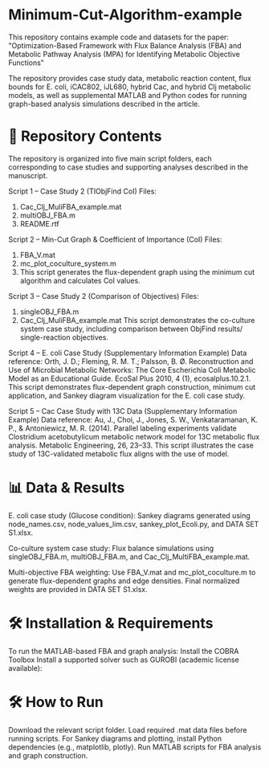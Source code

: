# Minimum-Cut-Algorithm-example
This repository contains example code and datasets for the paper: "Optimization-Based Framework with Flux Balance Analysis (FBA) and Metabolic Pathway Analysis (MPA) for Identifying Metabolic Objective Functions"

The repository provides case study data, metabolic reaction content, flux bounds for E. coli, iCAC802, iJL680, hybrid Cac, and hybrid Clj metabolic models, as well as supplemental MATLAB and Python codes for running graph-based analysis simulations described in the article.

# 📂 Repository Contents
The repository is organized into five main script folders, each corresponding to case studies and supporting analyses described in the manuscript.

Script 1 – Case Study 2 (TIObjFind CoI)
Files:
1. Cac_Clj_MuliFBA_example.mat
2. multiOBJ_FBA.m
3. README.rtf

Script 2 – Min-Cut Graph & Coefficient of Importance (CoI)
Files:
1. FBA_V.mat
2. mc_plot_coculture_system.m
3. This script generates the flux-dependent graph using the minimum cut algorithm and calculates CoI values.

Script 3 – Case Study 2 (Comparison of Objectives)
Files:
1. singleOBJ_FBA.m
2. Cac_Clj_MuliFBA_example.mat
This script demonstrates the co-culture system case study, including comparison between ObjFind results/ single-reaction objectives.

Script 4 – E. coli Case Study (Supplementary Information Example)
Data reference: Orth, J. D.; Fleming, R. M. T.; Palsson, B. Ø. Reconstruction and Use of Microbial Metabolic Networks: The Core Escherichia Coli Metabolic Model as an Educational Guide. EcoSal Plus 2010, 4 (1), ecosalplus.10.2.1.
This script demonstrates flux-dependent graph construction, minimum cut application, and Sankey diagram visualization for the E. coli case study.

Script 5 – Cac Case Study with 13C Data (Supplementary Information Example)
Data reference: Au, J., Choi, J., Jones, S. W., Venkataramanan, K. P., & Antoniewicz, M. R. (2014). Parallel labeling experiments validate Clostridium acetobutylicum metabolic network model for 13C metabolic flux analysis. Metabolic Engineering, 26, 23–33.
This script illustrates the case study of 13C-validated metabolic flux aligns with the use of model.

# 📊 Data & Results
E. coli case study (Glucose condition):
Sankey diagrams generated using
node_names.csv, node_values_lim.csv, sankey_plot_Ecoli.py, and DATA SET S1.xlsx.

Co-culture system case study:
Flux balance simulations using
singleOBJ_FBA.m, multiOBJ_FBA.m, and Cac_Clj_MultiFBA_example.mat.

Multi-objective FBA weighting:
Use FBA_V.mat and mc_plot_coculture.m to generate flux-dependent graphs and edge densities.
Final normalized weights are provided in DATA SET S1.xlsx.

# 🛠️ Installation & Requirements
To run the MATLAB-based FBA and graph analysis:
Install the COBRA Toolbox
Install a supported solver such as GUROBI (academic license available):

# 🛠️ How to Run
Download the relevant script folder.
Load required .mat data files before running scripts.
For Sankey diagrams and plotting, install Python dependencies (e.g., matplotlib, plotly).
Run MATLAB scripts for FBA analysis and graph construction.
